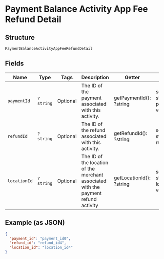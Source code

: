 
# Payment Balance Activity App Fee Refund Detail

## Structure

`PaymentBalanceActivityAppFeeRefundDetail`

## Fields

| Name | Type | Tags | Description | Getter | Setter |
|  --- | --- | --- | --- | --- | --- |
| `paymentId` | `?string` | Optional | The ID of the payment associated with this activity. | getPaymentId(): ?string | setPaymentId(?string paymentId): void |
| `refundId` | `?string` | Optional | The ID of the refund associated with this activity. | getRefundId(): ?string | setRefundId(?string refundId): void |
| `locationId` | `?string` | Optional | The ID of the location of the merchant associated with the payment refund activity | getLocationId(): ?string | setLocationId(?string locationId): void |

## Example (as JSON)

```json
{
  "payment_id": "payment_id0",
  "refund_id": "refund_id4",
  "location_id": "location_id4"
}
```

